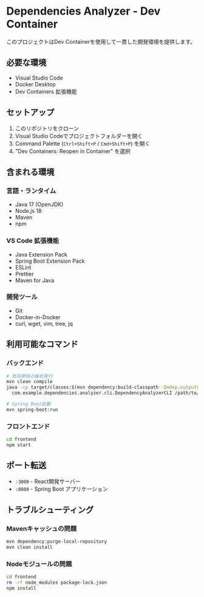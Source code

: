 # Dependencies Analyzer - Dev Container

このプロジェクトはDev Containerを使用して一貫した開発環境を提供します。

## 必要な環境

- Visual Studio Code
- Docker Desktop
- Dev Containers 拡張機能

## セットアップ

1. このリポジトリをクローン
2. Visual Studio Codeでプロジェクトフォルダーを開く
3. Command Palette (`Ctrl+Shift+P` / `Cmd+Shift+P`) を開く
4. "Dev Containers: Reopen in Container" を選択

## 含まれる環境

### 言語・ランタイム
- Java 17 (OpenJDK)
- Node.js 18
- Maven
- npm

### VS Code 拡張機能
- Java Extension Pack
- Spring Boot Extension Pack
- ESLint
- Prettier
- Maven for Java

### 開発ツール
- Git
- Docker-in-Docker
- curl, wget, vim, tree, jq

## 利用可能なコマンド

### バックエンド
```bash
# 依存関係の解析実行
mvn clean compile
java -cp target/classes:$(mvn dependency:build-classpath -Dmdep.outputFile=/dev/stdout -q) \
  com.example.dependencies.analyzer.cli.DependencyAnalyzerCLI /path/to/repositories

# Spring Boot起動
mvn spring-boot:run
```

### フロントエンド
```bash
cd frontend
npm start
```

## ポート転送

- `:3000` - React開発サーバー
- `:8080` - Spring Boot アプリケーション

## トラブルシューティング

### Mavenキャッシュの問題
```bash
mvn dependency:purge-local-repository
mvn clean install
```

### Nodeモジュールの問題
```bash
cd frontend
rm -rf node_modules package-lock.json
npm install
```